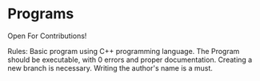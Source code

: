 # Programs
Open For Contributions!

Rules:
Basic program using C++ programming language.
The Program should be executable, with 0 errors and proper documentation.
Creating a new branch is necessary.
Writing the author's name is a must.
